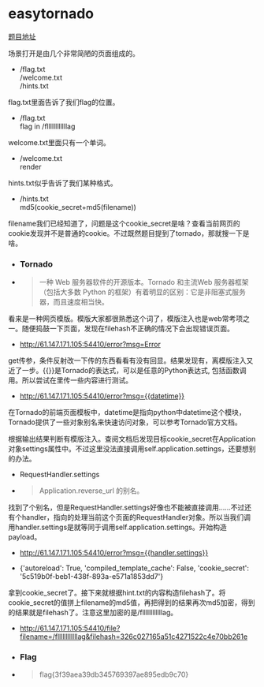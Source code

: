 # easytornado

[题目地址](https://adworld.xctf.org.cn/challenges/details?hash=c458642a-8cd8-42fd-8750-f4343020a408_2)

场景打开是由几个非常简陋的页面组成的。

- /flag.txt<br>/welcome.txt<br>/hints.txt

flag.txt里面告诉了我们flag的位置。

- /flag.txt<br>flag in /fllllllllllllag

welcome.txt里面只有一个单词。

- /welcome.txt<br>render

hints.txt似乎告诉了我们某种格式。

- /hints.txt<br>md5(cookie_secret+md5(filename))

filename我们已经知道了，问题是这个cookie_secret是啥？查看当前网页的cookie发现并不是普通的cookie。不过既然题目提到了tornado，那就搜一下是啥。

- ### Tornado
- > 一种 Web 服务器软件的开源版本。Tornado 和主流Web 服务器框架（包括大多数 Python 的框架）有着明显的区别：它是非阻塞式服务器，而且速度相当快。

看来是一种网页模版。模版大家都很熟悉这个词了，模版注入也是web常考项之一。随便捣鼓一下页面，发现在filehash不正确的情况下会出现错误页面。

- http://61.147.171.105:54410/error?msg=Error

get传参，条件反射改一下传的东西看看有没有回显。结果发现有，离模版注入又近了一步。{{}}是Tornado的表达式，可以是任意的Python表达式, 包括函数调用。所以尝试在里传一些内容进行测试。

- http://61.147.171.105:54410/error?msg={{datetime}}

在Tornado的前端页面模板中，datetime是指向python中datetime这个模块，Tornado提供了一些对象别名来快速访问对象，可以参考Tornado官方文档。

根据输出结果判断有模版注入。查阅文档后发现目标cookie_secret在Application对象settings属性中。不过这里没法直接调用self.application.settings，还要想别的办法。

- RequestHandler.settings
- > Application.reverse_url 的别名。

找到了个别名，但是RequestHandler.settings好像也不能被直接调用……不过还有个handler，指向的处理当前这个页面的RequestHandler对象。所以当我们调用handler.settings是就等同于调用self.application.settings。开始构造payload。

- http://61.147.171.105:54410/error?msg={{handler.settings}}

- {'autoreload': True, 'compiled_template_cache': False, 'cookie_secret': '5c519b0f-beb1-438f-893a-e571a1853dd7'}

拿到cookie_secret了。接下来就根据hint.txt的内容构造filehash了。将cookie_secret的值拼上filename的md5值，再把得到的结果再次md5加密，得到的结果就是filehash了。注意这里加密的是/fllllllllllllag。

- http://61.147.171.105:54410/file?filename=/fllllllllllllag&filehash=326c027165a51c4271522c4e70bb261e

- ### Flag
- > flag{3f39aea39db345769397ae895edb9c70}
